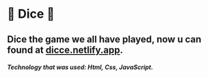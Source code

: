 # 🎲 Dice 🎲

## Dice the game we all have played, now u can found at [dicce.netlify.app](https://dicce.netlify.app/).

##### Technology that was used: Html, Css, JavaScript.